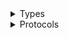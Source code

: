 <details>
<summary>Types</summary>

  - [DirectConnectClient](/aws-sdk-swift/reference/0.x/AWSDirectConnect/DirectConnectClient)
  - [DirectConnectClient.DirectConnectClientConfiguration](/aws-sdk-swift/reference/0.x/AWSDirectConnect/DirectConnectClient.DirectConnectClientConfiguration)
  - [DirectConnectClientLogHandlerFactory](/aws-sdk-swift/reference/0.x/AWSDirectConnect/DirectConnectClientLogHandlerFactory)
  - [DirectConnectClientTypes](/aws-sdk-swift/reference/0.x/AWSDirectConnect/DirectConnectClientTypes)

</details>

<details>
<summary>Protocols</summary>

  - [DirectConnectClientProtocol](/aws-sdk-swift/reference/0.x/AWSDirectConnect/DirectConnectClientProtocol)

</details>

